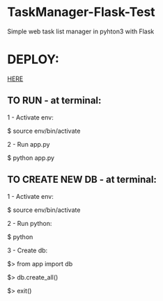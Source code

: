 # TaskManager-Flask-Test
Simple web task list manager in pyhton3 with Flask

# DEPLOY:
<a href="https://task-manager-flask-test.herokuapp.com/" target="_blank">HERE</a>

## TO RUN - at terminal:
1 - Activate env:

$ source env/bin/activate

2 - Run app.py

$ python app.py

## TO CREATE NEW DB - at terminal:
1 - Activate env:

$ source env/bin/activate

2 - Run python:

$ python

3 - Create db:

$> from app import db

$> db.create_all()

$> exit()
